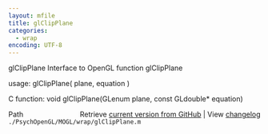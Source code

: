 ```yaml
---
layout: mfile
title: glClipPlane
categories:
  - wrap
encoding: UTF-8
---
```


glClipPlane  Interface to OpenGL function glClipPlane  

usage:  glClipPlane( plane, equation )  

C function:  void glClipPlane(GLenum plane, const GLdouble\* equation)  


<div class="code_header" style="text-align:right;">
  <span style="float:left;">Path&nbsp;&nbsp;</span> <span class="counter">Retrieve <a href=
  "https://raw.github.com/Psychtoolbox-3/Psychtoolbox-3/beta/./PsychOpenGL/MOGL/wrap/glClipPlane.m">current version from GitHub</a> | View <a href=
  "https://github.com/Psychtoolbox-3/Psychtoolbox-3/commits/beta/./PsychOpenGL/MOGL/wrap/glClipPlane.m">changelog</a></span>
</div>
<div class="code">
  <code>./PsychOpenGL/MOGL/wrap/glClipPlane.m</code>
</div>
